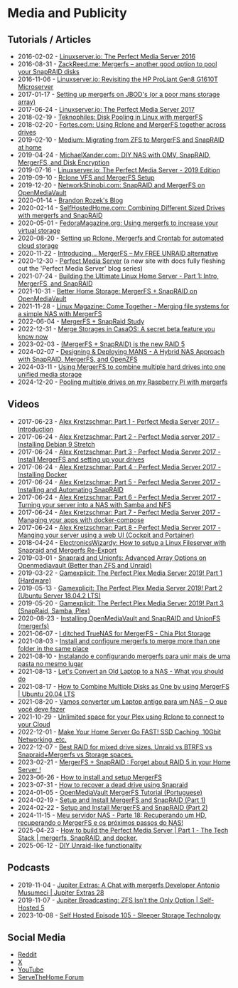 # Media and Publicity

## Tutorials / Articles

* 2016-02-02 - [Linuxserver.io: The Perfect Media Server 2016](https://blog.linuxserver.io/2016/02/02/the-perfect-media-server-2016/)
* 2016-08-31 - [ZackReed.me: Mergerfs – another good option to pool your SnapRAID disks](https://zackreed.me/mergerfs-another-good-option-to-pool-your-snapraid-disks/)
* 2016-11-06 - [Linuxserver.io: Revisiting the HP ProLiant Gen8 G1610T Microserver](https://blog.linuxserver.io/2016/11/06/revisiting-the-hp-proliant-gen8-g1610t-microserver/)
* 2017-01-17 - [Setting up mergerfs on JBOD's (or a poor mans storage array)](http://corywestropp.com/develop/articles/setting-up-mergerfs/)
* 2017-06-24 - [Linuxserver.io: The Perfect Media Server 2017](https://blog.linuxserver.io/2017/06/24/the-perfect-media-server-2017/)
* 2018-02-19 - [Teknophiles: Disk Pooling in Linux with mergerFS](https://web.archive.org/web/20210324184857/https://www.teknophiles.com/2018/02/19/disk-pooling-in-linux-with-mergerfs/)
* 2018-02-20 - [Fortes.com: Using Rclone and MergerFS together across drives](https://fortes.com/2018/rclone-and-mergerfs/)
* 2019-02-10 - [Medium: Migrating from ZFS to MergerFS and SnapRAID at home](https://medium.com/@pascal.brokmeier/migrating-from-zfs-to-mergerfs-and-snapraid-at-home-89c45fd5db02)
* 2019-04-24 - [MichaelXander.com: DIY NAS with OMV, SnapRAID, MergerFS, and Disk Encryption](https://michaelxander.com/diy-nas/)
* 2019-07-16 - [Linuxserver.io: The Perfect Media Server - 2019 Edition](https://blog.linuxserver.io/2019/07/16/perfect-media-server-2019/)
* 2019-09-10 - [Rclone VFS and MergerFS Setup](https://docs.usbx.me/books/rclone/page/rclone-vfs-and-mergerfs-setup)
* 2019-12-20 - [NetworkShinobi.com: SnapRAID and MergerFS on OpenMediaVault](https://www.networkshinobi.com/snapraid-and-mergerfs-on-openmediavault/)
* 2020-01-14 - [Brandon Rozek's Blog](https://brandonrozek.com/blog/mergerfs/)
* 2020-02-14 - [SelfHostedHome.com: Combining Different Sized Drives with mergerfs and SnapRAID](https://selfhostedhome.com/combining-different-sized-drives-with-mergerfs-and-snapraid/)
* 2020-05-01 - [FedoraMagazine.org: Using mergerfs to increase your virtual storage](https://fedoramagazine.org/using-mergerfs-to-increase-your-virtual-storage/)
* 2020-08-20 - [Setting up Rclone, Mergerfs and Crontab for automated cloud storage](https://bytesized-hosting.com/pages/setting-up-rclone-mergerfs-and-crontab-for-automated-cloud-storage)
* 2020-11-22 - [Introducing… MergerFS – My FREE UNRAID alternative](https://supertechfreaks.com/introducing-mergerfs-free-unraid-alternative/)
* 2020-12-30 - [Perfect Media Server](https://perfectmediaserver.com) (a new site with docs fully fleshing out the 'Perfect Media Server' blog series)
* 2021-07-24 - [Building the Ultimate Linux Home Server - Part 1: Intro, MergerFS, and SnapRAID](https://blog.karaolidis.com/ultimate-home-server-part-1/)
* 2021-10-31 - [Better Home Storage: MergerFS + SnapRAID on OpenMediaVault](https://blog.sakuragawa.moe/better-home-storage-mergerfs-snapraid-on-openmediavault/)
* 2021-11-28 - [Linux Magazine: Come Together - Merging file systems for a simple NAS with MergerFS](https://www.linux-magazine.com/Issues/2022/254/MergerFS)
* 2022-06-04 - [MergerFS + SnapRaid Study](https://crashlaker.github.io/2022/06/04/mergerfs_+_snapraid_study.html)
* 2022-12-31 - [Merge Storages in CasaOS: A secret beta feature you know now](https://blog.casaos.io/blog/13.html)
* 2023-02-03 - [(MergerFS + SnapRAID) is the new RAID 5](https://thenomadcode.tech/mergerfs-snapraid-is-the-new-raid-5)
* 2024-02-07 - [Designing & Deploying MANS - A Hybrid NAS Approach with SnapRAID, MergerFS, and OpenZFS](https://blog.muffn.io/posts/part-3-mini-100tb-nas)
* 2024-03-11 - [Using MergerFS to combine multiple hard drives into one unified media storage](https://fullmetalbrackets.com/blog/two-drives-mergerfs/)
* 2024-12-20 - [Pooling multiple drives on my Raspberry Pi with mergerfs](https://sebi.io/posts/2024-12-20-pooling-multiple-drives-with-mergerfs/)


## Videos

* 2017-06-23 - [Alex Kretzschmar: Part 1 - Perfect Media Server 2017 - Introduction](https://www.youtube.com/watch?v=L5MH8q3lmmk)
* 2017-06-24 - [Alex Kretzschmar: Part 2 - Perfect Media server 2017 - Installing Debian 9 Stretch](https://www.youtube.com/watch?v=YpVVYRN_L_A)
* 2017-06-24 - [Alex Kretzschmar: Part 3 - Perfect Media Server 2017 - Install MergerFS and setting up your drives](https://www.youtube.com/watch?v=tbCMfm-jJ5Y)
* 2017-06-24 - [Alex Kretzschmar: Part 4 - Perfect Media Server 2017 - Installing Docker](https://www.youtube.com/watch?v=WYI32kx4hPE)
* 2017-06-24 - [Alex Kretzschmar: Part 5 - Perfect Media Server 2017 - Installing and Automating SnapRAID](https://www.youtube.com/watch?v=Ir5ZsUIbHXA)
* 2017-06-24 - [Alex Kretzschmar: Part 6 - Perfect Media Server 2017 -Turning your server into a NAS with Samba and NFS](https://www.youtube.com/watch?v=1hVdWq758ZQ)
* 2017-06-24 - [Alex Kretzschmar: Part 7 - Perfect Media Server 2017 - Managing your apps with docker-compose](https://www.youtube.com/watch?v=aI2rdw7_AmE)
* 2017-06-24 - [Alex Kretzschmar: Part 8 - Perfect Media Server 2017 - Manging your server using a web UI (Cockpit and Portainer)](https://www.youtube.com/watch?v=aLyTWdzDiCg)
* 2018-04-24 - [ElectronicsWizardy: How to setup a Linux Fileserver with Snapraid and Mergerfs Re-Export](https://www.youtube.com/watch?v=D2Klx-X7pFo)
* 2019-03-01 - [Snapraid and Unionfs: Advanced Array Options on Openmediavault (Better than ZFS and Unraid)](https://www.youtube.com/watch?v=FYkdPyCt5FU)
* 2019-03-22 - [Gamexplicit: The Perfect Plex Media Server 2019! Part 1 (Hardware)](https://www.youtube.com/watch?v=rJIRPhM2WcE)
* 2019-05-13 - [Gamexplicit: The Perfect Plex Media Server 2019! Part 2 (Ubuntu Server 18.04.2 LTS)](https://www.youtube.com/watch?v=aLyTWdzDiCg)
* 2019-05-20 - [Gamexplicit: The Perfect Plex Media Server 2019! Part 3 (SnapRaid, Samba, Plex)](https://www.youtube.com/watch?v=uW5y43XC-BI)
* 2020-08-23 - [Installing OpenMediaVault and SnapRAID and UnionFS (mergerfs)](https://www.youtube.com/watch?v=nDvzXM8UjAI)
* 2021-06-07 - [I ditched TrueNAS for MergerFS - Chia Plot Storage](https://www.youtube.com/watch?v=tpqFywkbZa4)
* 2021-08-03 - [Install and configure mergerfs to merge more than one folder in the same place](https://www.youtube.com/watch?v=69zcqEy1674)
* 2021-08-10 - [Instalando e configurando mergerfs para unir mais de uma pasta no mesmo lugar](https://www.youtube.com/watch?v=-RLxbBNBWhU)
* 2021-08-13 - [Let's Convert an Old Laptop to a NAS - What you should do](https://www.youtube.com/watch?v=F1v-TSbOymI)
* 2021-08-17 - [How to Combine Multiple Disks as One by using MergerFS | Ubuntu 20.04 LTS](https://www.youtube.com/watch?v=9e46pz5Seo4)
* 2021-08-20 - [Vamos converter um Laptop antigo para um NAS – O que você deve fazer](https://www.youtube.com/watch?v=q8EK9vWCRTc)
* 2021-10-29 - [Unlimited space for your Plex using Rclone to connect to your Cloud](https://www.youtube.com/watch?v=ghGconyrF3M)
* 2022-12-01 - [Make Your Home Server Go FAST! SSD Caching, 10Gbit Networking, etc.](https://www.youtube.com/watch?v=eRfqC_q3lkM&t=784s)
* 2022-12-07 - [Best RAID for mixed drive sizes. Unraid vs BTRFS vs Snapraid+Mergerfs vs Storage spaces.](https://www.youtube.com/watch?v=NQJkTiLXfgs)
* 2023-02-21 - [MergerFS + SnapRAID : Forget about RAID 5 in your Home Server !](https://www.youtube.com/watch?v=tX5MA-c6Qq4)
* 2023-06-26 - [How to install and setup MergerFS](https://www.youtube.com/watch?v=n7piuhTXeG4)
* 2023-07-31 - [How to recover a dead drive using Snapraid](https://www.youtube.com/watch?v=fmuiRLPcuJE)
* 2024-01-05 - [OpenMediaVault MergerFS Tutorial (Portuguese)](https://www.youtube.com/watch?v=V6Yw86dRUPQ)
* 2024-02-19 - [Setup and Install MergerFS and SnapRAID (Part 1)](https://noted.lol/mergerfs-and-snapraid-setup-1/)
* 2024-02-22 - [Setup and Install MergerFS and SnapRAID (Part 2)](https://noted.lol/mergerfs-and-snapraid-setup-part-2/)
* 2024-11-15 - [Meu servidor NAS - Parte 18: Recuperando um HD, recuperando o MergerFS e os próximos passos do NAS!](https://www.youtube.com/watch?v=5fy98kPzE3s)
* 2025-04-23 - [How to build the Perfect Media Server | Part 1 - The Tech Stack | mergerfs, SnapRAID, and docker.](https://www.youtube.com/watch?v=Yt67zz9p0FU)
* 2025-06-12 - [DIY Unraid-like functionality ](https://www.youtube.com/watch?v=fR0XhaWvR1E)


## Podcasts

* 2019-11-04 - [Jupiter Extras: A Chat with mergerfs Developer Antonio Musumeci | Jupiter Extras 28](https://www.youtube.com/watch?v=VmJUAyyhSPk)
* 2019-11-07 - [Jupiter Broadcasting: ZFS Isn’t the Only Option | Self-Hosted 5](https://www.youtube.com/watch?v=JEW7UuKhMJ8)
* 2023-10-08 - [Self Hosted Episode 105 - Sleeper Storage Technology](https://selfhosted.show/105)


## Social Media

* [Reddit](https://www.reddit.com/search/?q=mergerfs&sort=new)
* [X](https://x.com/search?q=mergerfs&src=spelling_expansion_revert_click&f=live)
* [YouTube](https://www.youtube.com/results?search_query=mergerfs&sp=CAI%253D)
* [ServeTheHome Forum](https://forums.servethehome.com/index.php?search/3105813/&q=mergerfs&o=date)
